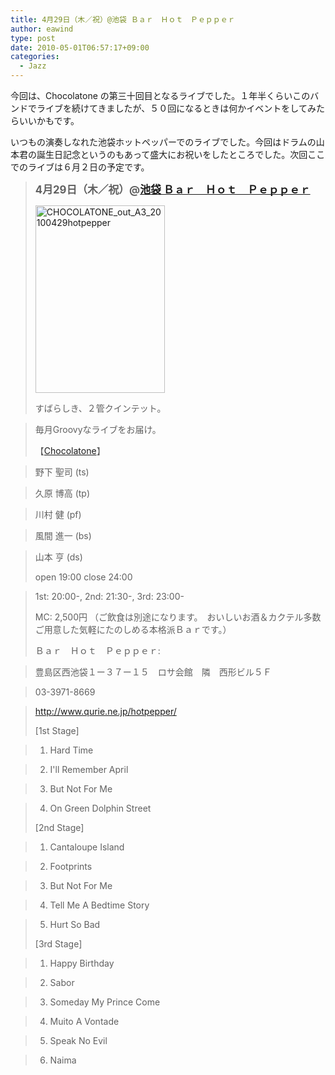 ```yaml
---
title: 4月29日（木／祝）@池袋 Ｂａｒ　Ｈｏｔ　Ｐｅｐｐｅｒ
author: eawind
type: post
date: 2010-05-01T06:57:17+09:00
categories:
  - Jazz
---
```

今回は、Chocolatone の第三十回目となるライブでした。１年半くらいこのバンドでライブを続けてきましたが、５０回になるときは何かイベントをしてみたらいいかもです。

いつもの演奏しなれた池袋ホットペッパーでのライブでした。今回はドラムの山本君の誕生日記念というのもあって盛大にお祝いをしたところでした。次回ここでのライブは６月２日の予定です。

> <big><strong>4月29日（木／祝）@<a href="http://jazzhotpepper.com/" target="_blank">池袋 Ｂａｒ　Ｈｏｔ　Ｐｅｐｐｅｒ</a></strong></big>
>
> <span class="mt-enclosure mt-enclosure-image" style="display: inline;"><a href="/img/wp/2010/05/CHOCOLATONE_out_A3_20100429hotpepper.jpg"><img class="alignnone size-medium wp-image-902" src="/img/wp/2010/05/CHOCOLATONE_out_A3_20100429hotpepper-207x300.jpg" alt="CHOCOLATONE_out_A3_20100429hotpepper" width="207" height="300" srcset="/img/wp/2010/05/CHOCOLATONE_out_A3_20100429hotpepper-207x300.jpg 207w, /img/wp/2010/05/CHOCOLATONE_out_A3_20100429hotpepper-708x1024.jpg 708w, /img/wp/2010/05/CHOCOLATONE_out_A3_20100429hotpepper.jpg 817w" sizes="(max-width: 207px) 100vw, 207px" /></a></span>
>
> すばらしき、２管クインテット。

> 毎月Groovyなライブをお届け。
>
> 【[Chocolatone][1]】

> 野下 聖司 (ts)

> 久原 博高 (tp)

> 川村 健 (pf)

> 風間 進一 (bs)

> 山本 亨 (ds)
>
> open 19:00 close 24:00

> 1st: 20:00-, 2nd: 21:30-, 3rd: 23:00-
>
> MC: 2,500円 （ご飲食は別途になります。　おいしいお酒＆カクテル多数ご用意した気軽にたのしめる本格派Ｂａｒです。）
>
> Ｂａｒ　Ｈｏｔ　Ｐｅｐｐｅｒ:

> 豊島区西池袋１ー３７ー１５　ロサ会館　隣　西形ビル５Ｆ

> 03-3971-8669

> <a href="http://jazzhotpepper.com/" target="_blank">http://www.qurie.ne.jp/hotpepper/</a>
>
> [1st Stage]

> 1. Hard Time

> 2. I'll Remember April

> 3. But Not For Me

> 4. On Green Dolphin Street
>
> [2nd Stage]

> 1. Cantaloupe Island

> 2. Footprints

> 3. But Not For Me

> 4. Tell Me A Bedtime Story

> 5. Hurt So Bad
>
> [3rd Stage]

> 1. Happy Birthday

> 2. Sabor

> 3. Someday My Prince Come

> 4. Muito A Vontade

> 5. Speak No Evil

> 6. Naima

 [1]: http://www.eawind.net/?page_id=930
